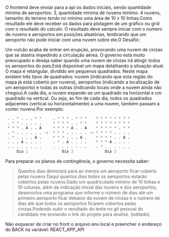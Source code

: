 O frontend deve enviar para a api os dados iniciais, sendo quantidade mínima de aeroportos: 3, quantidade mínima de nuvens mínimo: 4 nuvens, tamanho do terreno tendo no mínimo uma área de 10 x 10 linhas.Como resultado ele deve receber os dados para plotagem de um gráfico ou grid com o resultado do calculo.
O resultado deve sempre iniciar com o numero de nuvens e aeroportos em posições aleatórias, lembrando que um aeroporto não pode iniciar com uma nuvem sobre ele.O Desafio:

Um vulcão acaba de entrar em erupção, provocando uma nuvem de cinzas que se alastra impedindo a circulação aérea. O governo está muito preocupado e deseja saber quando uma nuvem de cinzas irá atingir todos os aeroportos do país.Está disponível um mapa detalhando a situação atual. O mapa é retangular, dividido em pequenos quadrados. Neste mapa existem três tipos de quadrados: nuvem (indicando que esta região do mapa já está coberto por nuvens), aeroportos (indicando a localização de um aeroporto) e todas as outras (indicando locais onde a nuvem ainda não chegou).A cada dia, a nuvem expande-se um quadrado na horizontal e um quadrado na vertical. Ou seja, ao fim de cada dia, todos os quadrados adjacentes (vertical ou horizontalmente) a uma nuvem, também passam a conter nuvens.Por exemplo:

```python
 . . * . . . * *     . * * * . * * *    * * * * * * * *
 . * * . . . . .     * * * * . . * *    * * * * * * * *
 * * * . A . . A     * * * * A . . A    * * * * * . * *
 . * . . . . . . ->  * * * . . . . . -> * * * * . . . .
 . * . . . . A .     * * * . . . A .    * * * * . . A .
 . . . A . . . .     . * . A . . . .    * * * A . . . .
 . . . . . . . .     . . . . . . . .    . * . . . . . .
     Dia 1               Dia 2              Dia 3
```
Para preparar os planos de contingência, o governo necessita saber:
   > Quantos dias demorará para ao menos um aeroporto ficar coberto pelas nuvens
   > Daqui quantos dias todos os aeroportos estarão cobertos pelas nuvens.Dado um quadriculado mínimo de 10 linhas e 10 colunas, além da indicação inicial das nuvens e dos aeroportos, desenvolva uma programa que informe o número de dias até um primeiro aeroporto ficar debaixo da nuvem de cinzas e o número de dias até que todos os aeroportos ficarem cobertos pelas cinzas.Podendo subir o resultado do teste no git pessoal do candidato me enviando o link do projeto para analise. (editado) 
   
Não esquecer de criar no front o arquivo env.local e preencher o endereço do BACK na variável: REACT_APP_API
